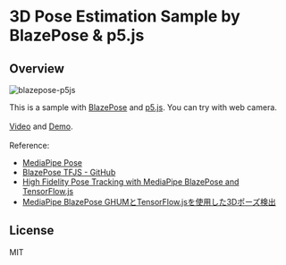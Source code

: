 # 3D Pose Estimation Sample by BlazePose & p5.js
## Overview
![blazepose-p5js](https://user-images.githubusercontent.com/9309605/138436934-799f9b5e-dad5-4528-863e-758326bb7132.png)

This is a sample with [BlazePose](https://google.github.io/mediapipe/solutions/pose.html) and [p5.js](https://p5js.org). You can try with web camera.
<br><br>
[Video](https://youtu.be/W6lq7LVdjLo) and [Demo](https://followthedarkside.github.io/3D-Pose-Estimation-Sample-by-BlazePose-p5js/).
<br><br>
Reference:
<br>
- [MediaPipe Pose](https://google.github.io/mediapipe/solutions/pose.html)
- [BlazePose TFJS - GitHub](https://github.com/tensorflow/tfjs-models/tree/master/pose-detection/src/blazepose_tfjs)
- [High Fidelity Pose Tracking with MediaPipe BlazePose and TensorFlow.js](https://blog.tensorflow.org/2021/05/high-fidelity-pose-tracking-with-mediapipe-blazepose-and-tfjs.html)
- [MediaPipe BlazePose GHUMとTensorFlow.jsを使用した3Dポーズ検出](https://note.com/npaka/n/n5ecc55ee47bc)

## License
MIT